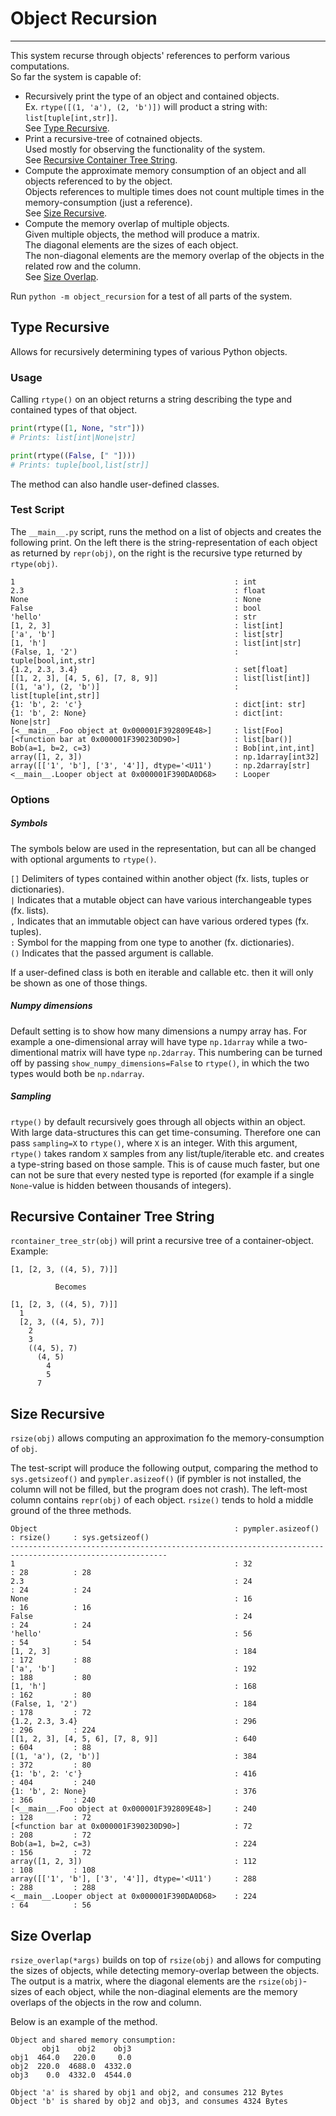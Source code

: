 # Object Recursion

---

This system recurse through objects' references to perform various computations.  
So far the system is capable of:
- Recursively print the type of an object and contained objects.  
    Ex. `rtype([(1, 'a'), (2, 'b')])` will product a string with: `list[tuple[int,str]]`.  
    See [Type Recursive](##TypeRecursive).
- Print a recursive-tree of cotnained objects.  
    Used mostly for observing the functionality of the system.  
    See [Recursive Container Tree String](##RecursiveContainerTreeString).
- Compute the approximate memory consumption of an object and all objects referenced to by the object.  
    Objects references to multiple times does not count multiple times in the memory-consumption (just a reference).  
    See [Size Recursive](##SizeRecursive).
- Compute the memory overlap of multiple objects.  
    Given multiple objects, the method will produce a matrix.  
    The diagonal elements are the sizes of each object.  
    The non-diagonal elements are the memory overlap of the objects in the related row and the column.  
    See [Size Overlap](##SizeOverlap). 

Run `python -m object_recursion` for a test of all parts of the system.




## Type Recursive
Allows for recursively determining types of various Python objects.


### Usage
Calling `rtype()` on an object returns a string describing the type and contained types of that object.
```python
print(rtype([1, None, "str"]))
# Prints: list[int|None|str]

print(rtype((False, [" "])))
# Prints: tuple[bool,list[str]]
```

The method can also handle user-defined classes.


### Test Script

The `__main__.py` script, runs the method on a list of objects and creates the following print.
On the left there is the string-representation of each object as returned by `repr(obj)`, on the right is the 
recursive type returned by `rtype(obj)`.

```
1                                                 : int
2.3                                               : float
None                                              : None
False                                             : bool
'hello'                                           : str
[1, 2, 3]                                         : list[int]
['a', 'b']                                        : list[str]
[1, 'h']                                          : list[int|str]
(False, 1, '2')                                   : tuple[bool,int,str]
{1.2, 2.3, 3.4}                                   : set[float]
[[1, 2, 3], [4, 5, 6], [7, 8, 9]]                 : list[list[int]]
[(1, 'a'), (2, 'b')]                              : list[tuple[int,str]]
{1: 'b', 2: 'c'}                                  : dict[int: str]
{1: 'b', 2: None}                                 : dict[int: None|str]
[<__main__.Foo object at 0x000001F392809E48>]     : list[Foo]
[<function bar at 0x000001F390230D90>]            : list[bar()]
Bob(a=1, b=2, c=3)                                : Bob[int,int,int]
array([1, 2, 3])                                  : np.1darray[int32]
array([['1', 'b'], ['3', '4']], dtype='<U11')     : np.2darray[str]
<__main__.Looper object at 0x000001F390DA0D68>    : Looper
```


### Options

##### Symbols

The symbols below are used in the representation, but can all be changed with optional arguments to 
`rtype()`.  

`[]` Delimiters of types contained within another object (fx. lists, tuples or dictionaries).  
`|` Indicates that a mutable object can have various interchangeable types (fx. lists).  
`,` Indicates that an immutable object can have various ordered types (fx. tuples).   
`:` Symbol for the mapping from one type to another (fx. dictionaries).  
`()` Indicates that the passed argument is callable.  

If a user-defined class is both en iterable and callable etc. then it will only be shown as one of those things.

##### Numpy dimensions

Default setting is to show how many dimensions a numpy array has. For example a one-dimensional array will have type 
`np.1darray` while a two-dimentional matrix will have type `np.2darray`. This numbering can be turned off by 
passing `show_numpy_dimensions=False` to `rtype()`, in which the two types would both be `np.ndarray`.

##### Sampling

`rtype()` by default recursively goes through all objects within an object. 
With large data-structures this can get time-consuming. Therefore one can pass `sampling=X` to `rtype()`,
where `X` is an integer. With this argument, `rtype()` takes random `X` samples from any 
list/tuple/iterable etc. and creates a type-string based on those sample. 
This is of cause much faster, but one can not be sure that every nested type is reported (for example if
a single `None`-value is hidden between thousands of integers).


## Recursive Container Tree String

`rcontainer_tree_str(obj)` will print a recursive tree of a container-object.  
Example:
```
[1, [2, 3, ((4, 5), 7)]]

          Becomes

[1, [2, 3, ((4, 5), 7)]]
  1
  [2, 3, ((4, 5), 7)]
    2
    3
    ((4, 5), 7)
      (4, 5)
        4
        5
      7
```


## Size Recursive

`rsize(obj)` allows computing an approximation fo the memory-consumption of `obj`.  

The test-script will produce the following output, comparing the method to `sys.getsizeof()` and `pympler.asizeof()` 
(if pymbler is not installed, the column will not be filled, but the program does not crash). 
The left-most column contains `repr(obj)` of each object. `rsize()` tends to hold a middle ground of the three methods. 

```
Object                                            : pympler.asizeof()  : rsize()     : sys.getsizeof()
---------------------------------------------------------------------------------------------------------
1                                                 : 32                 : 28          : 28
2.3                                               : 24                 : 24          : 24
None                                              : 16                 : 16          : 16
False                                             : 24                 : 24          : 24
'hello'                                           : 56                 : 54          : 54
[1, 2, 3]                                         : 184                : 172         : 88
['a', 'b']                                        : 192                : 188         : 80
[1, 'h']                                          : 168                : 162         : 80
(False, 1, '2')                                   : 184                : 178         : 72
{1.2, 2.3, 3.4}                                   : 296                : 296         : 224
[[1, 2, 3], [4, 5, 6], [7, 8, 9]]                 : 640                : 604         : 88
[(1, 'a'), (2, 'b')]                              : 384                : 372         : 80
{1: 'b', 2: 'c'}                                  : 416                : 404         : 240
{1: 'b', 2: None}                                 : 376                : 366         : 240
[<__main__.Foo object at 0x000001F392809E48>]     : 240                : 128         : 72
[<function bar at 0x000001F390230D90>]            : 72                 : 208         : 72
Bob(a=1, b=2, c=3)                                : 224                : 156         : 72
array([1, 2, 3])                                  : 112                : 108         : 108
array([['1', 'b'], ['3', '4']], dtype='<U11')     : 288                : 288         : 288
<__main__.Looper object at 0x000001F390DA0D68>    : 224                : 64          : 56
```


## Size Overlap

`rsize_overlap(*args)` builds on top of `rsize(obj)` and allows for computing the sizes of objects, while detecting
memory-overlap between the objects. The output is a matrix, where the diagonal elements are the `rsize(obj)`-sizes of
each object, while the non-diaginal elements are the memory overlaps of the objects in the row and column.

Below is an example of the method.

```
Object and shared memory consumption:
       obj1    obj2    obj3
obj1  464.0   220.0     0.0
obj2  220.0  4688.0  4332.0
obj3    0.0  4332.0  4544.0

Object 'a' is shared by obj1 and obj2, and consumes 212 Bytes
Object 'b' is shared by obj2 and obj3, and consumes 4324 Bytes
```

